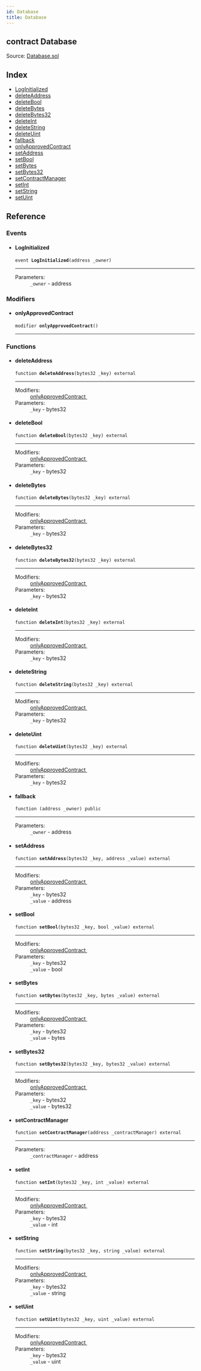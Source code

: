 ```yaml
---
id: Database
title: Database
---
```


<div class="contract-doc"><div class="contract"><h2 class="contract-header"><span class="contract-kind">contract</span> Database</h2><div class="source">Source: <a href="git+https://github.com/MyBitFoundation/dapp-will/blob/v1.0.0/contracts/Database.sol" target="_blank">Database.sol</a></div></div><div class="index"><h2>Index</h2><ul><li><a href="Database.html#LogInitialized">LogInitialized</a></li><li><a href="Database.html#deleteAddress">deleteAddress</a></li><li><a href="Database.html#deleteBool">deleteBool</a></li><li><a href="Database.html#deleteBytes">deleteBytes</a></li><li><a href="Database.html#deleteBytes32">deleteBytes32</a></li><li><a href="Database.html#deleteInt">deleteInt</a></li><li><a href="Database.html#deleteString">deleteString</a></li><li><a href="Database.html#deleteUint">deleteUint</a></li><li><a href="Database.html#">fallback</a></li><li><a href="Database.html#onlyApprovedContract">onlyApprovedContract</a></li><li><a href="Database.html#setAddress">setAddress</a></li><li><a href="Database.html#setBool">setBool</a></li><li><a href="Database.html#setBytes">setBytes</a></li><li><a href="Database.html#setBytes32">setBytes32</a></li><li><a href="Database.html#setContractManager">setContractManager</a></li><li><a href="Database.html#setInt">setInt</a></li><li><a href="Database.html#setString">setString</a></li><li><a href="Database.html#setUint">setUint</a></li></ul></div><div class="reference"><h2>Reference</h2><div class="events"><h3>Events</h3><ul><li><div class="item event"><span id="LogInitialized" class="anchor-marker"></span><h4 class="name">LogInitialized</h4><div class="body"><code class="signature">event <strong>LogInitialized</strong><span>(address _owner) </span></code><hr/><dl><dt><span class="label-parameters">Parameters:</span></dt><dd><div><code>_owner</code> - address</div></dd></dl></div></div></li></ul></div><div class="modifiers"><h3>Modifiers</h3><ul><li><div class="item modifier"><span id="onlyApprovedContract" class="anchor-marker"></span><h4 class="name">onlyApprovedContract</h4><div class="body"><code class="signature">modifier <strong>onlyApprovedContract</strong><span>() </span></code><hr/></div></div></li></ul></div><div class="functions"><h3>Functions</h3><ul><li><div class="item function"><span id="deleteAddress" class="anchor-marker"></span><h4 class="name">deleteAddress</h4><div class="body"><code class="signature">function <strong>deleteAddress</strong><span>(bytes32 _key) </span><span>external </span></code><hr/><dl><dt><span class="label-modifiers">Modifiers:</span></dt><dd><a href="Database.html#onlyApprovedContract">onlyApprovedContract </a></dd><dt><span class="label-parameters">Parameters:</span></dt><dd><div><code>_key</code> - bytes32</div></dd></dl></div></div></li><li><div class="item function"><span id="deleteBool" class="anchor-marker"></span><h4 class="name">deleteBool</h4><div class="body"><code class="signature">function <strong>deleteBool</strong><span>(bytes32 _key) </span><span>external </span></code><hr/><dl><dt><span class="label-modifiers">Modifiers:</span></dt><dd><a href="Database.html#onlyApprovedContract">onlyApprovedContract </a></dd><dt><span class="label-parameters">Parameters:</span></dt><dd><div><code>_key</code> - bytes32</div></dd></dl></div></div></li><li><div class="item function"><span id="deleteBytes" class="anchor-marker"></span><h4 class="name">deleteBytes</h4><div class="body"><code class="signature">function <strong>deleteBytes</strong><span>(bytes32 _key) </span><span>external </span></code><hr/><dl><dt><span class="label-modifiers">Modifiers:</span></dt><dd><a href="Database.html#onlyApprovedContract">onlyApprovedContract </a></dd><dt><span class="label-parameters">Parameters:</span></dt><dd><div><code>_key</code> - bytes32</div></dd></dl></div></div></li><li><div class="item function"><span id="deleteBytes32" class="anchor-marker"></span><h4 class="name">deleteBytes32</h4><div class="body"><code class="signature">function <strong>deleteBytes32</strong><span>(bytes32 _key) </span><span>external </span></code><hr/><dl><dt><span class="label-modifiers">Modifiers:</span></dt><dd><a href="Database.html#onlyApprovedContract">onlyApprovedContract </a></dd><dt><span class="label-parameters">Parameters:</span></dt><dd><div><code>_key</code> - bytes32</div></dd></dl></div></div></li><li><div class="item function"><span id="deleteInt" class="anchor-marker"></span><h4 class="name">deleteInt</h4><div class="body"><code class="signature">function <strong>deleteInt</strong><span>(bytes32 _key) </span><span>external </span></code><hr/><dl><dt><span class="label-modifiers">Modifiers:</span></dt><dd><a href="Database.html#onlyApprovedContract">onlyApprovedContract </a></dd><dt><span class="label-parameters">Parameters:</span></dt><dd><div><code>_key</code> - bytes32</div></dd></dl></div></div></li><li><div class="item function"><span id="deleteString" class="anchor-marker"></span><h4 class="name">deleteString</h4><div class="body"><code class="signature">function <strong>deleteString</strong><span>(bytes32 _key) </span><span>external </span></code><hr/><dl><dt><span class="label-modifiers">Modifiers:</span></dt><dd><a href="Database.html#onlyApprovedContract">onlyApprovedContract </a></dd><dt><span class="label-parameters">Parameters:</span></dt><dd><div><code>_key</code> - bytes32</div></dd></dl></div></div></li><li><div class="item function"><span id="deleteUint" class="anchor-marker"></span><h4 class="name">deleteUint</h4><div class="body"><code class="signature">function <strong>deleteUint</strong><span>(bytes32 _key) </span><span>external </span></code><hr/><dl><dt><span class="label-modifiers">Modifiers:</span></dt><dd><a href="Database.html#onlyApprovedContract">onlyApprovedContract </a></dd><dt><span class="label-parameters">Parameters:</span></dt><dd><div><code>_key</code> - bytes32</div></dd></dl></div></div></li><li><div class="item function"><span id="fallback" class="anchor-marker"></span><h4 class="name">fallback</h4><div class="body"><code class="signature">function <strong></strong><span>(address _owner) </span><span>public </span></code><hr/><dl><dt><span class="label-parameters">Parameters:</span></dt><dd><div><code>_owner</code> - address</div></dd></dl></div></div></li><li><div class="item function"><span id="setAddress" class="anchor-marker"></span><h4 class="name">setAddress</h4><div class="body"><code class="signature">function <strong>setAddress</strong><span>(bytes32 _key, address _value) </span><span>external </span></code><hr/><dl><dt><span class="label-modifiers">Modifiers:</span></dt><dd><a href="Database.html#onlyApprovedContract">onlyApprovedContract </a></dd><dt><span class="label-parameters">Parameters:</span></dt><dd><div><code>_key</code> - bytes32</div><div><code>_value</code> - address</div></dd></dl></div></div></li><li><div class="item function"><span id="setBool" class="anchor-marker"></span><h4 class="name">setBool</h4><div class="body"><code class="signature">function <strong>setBool</strong><span>(bytes32 _key, bool _value) </span><span>external </span></code><hr/><dl><dt><span class="label-modifiers">Modifiers:</span></dt><dd><a href="Database.html#onlyApprovedContract">onlyApprovedContract </a></dd><dt><span class="label-parameters">Parameters:</span></dt><dd><div><code>_key</code> - bytes32</div><div><code>_value</code> - bool</div></dd></dl></div></div></li><li><div class="item function"><span id="setBytes" class="anchor-marker"></span><h4 class="name">setBytes</h4><div class="body"><code class="signature">function <strong>setBytes</strong><span>(bytes32 _key, bytes _value) </span><span>external </span></code><hr/><dl><dt><span class="label-modifiers">Modifiers:</span></dt><dd><a href="Database.html#onlyApprovedContract">onlyApprovedContract </a></dd><dt><span class="label-parameters">Parameters:</span></dt><dd><div><code>_key</code> - bytes32</div><div><code>_value</code> - bytes</div></dd></dl></div></div></li><li><div class="item function"><span id="setBytes32" class="anchor-marker"></span><h4 class="name">setBytes32</h4><div class="body"><code class="signature">function <strong>setBytes32</strong><span>(bytes32 _key, bytes32 _value) </span><span>external </span></code><hr/><dl><dt><span class="label-modifiers">Modifiers:</span></dt><dd><a href="Database.html#onlyApprovedContract">onlyApprovedContract </a></dd><dt><span class="label-parameters">Parameters:</span></dt><dd><div><code>_key</code> - bytes32</div><div><code>_value</code> - bytes32</div></dd></dl></div></div></li><li><div class="item function"><span id="setContractManager" class="anchor-marker"></span><h4 class="name">setContractManager</h4><div class="body"><code class="signature">function <strong>setContractManager</strong><span>(address _contractManager) </span><span>external </span></code><hr/><dl><dt><span class="label-parameters">Parameters:</span></dt><dd><div><code>_contractManager</code> - address</div></dd></dl></div></div></li><li><div class="item function"><span id="setInt" class="anchor-marker"></span><h4 class="name">setInt</h4><div class="body"><code class="signature">function <strong>setInt</strong><span>(bytes32 _key, int _value) </span><span>external </span></code><hr/><dl><dt><span class="label-modifiers">Modifiers:</span></dt><dd><a href="Database.html#onlyApprovedContract">onlyApprovedContract </a></dd><dt><span class="label-parameters">Parameters:</span></dt><dd><div><code>_key</code> - bytes32</div><div><code>_value</code> - int</div></dd></dl></div></div></li><li><div class="item function"><span id="setString" class="anchor-marker"></span><h4 class="name">setString</h4><div class="body"><code class="signature">function <strong>setString</strong><span>(bytes32 _key, string _value) </span><span>external </span></code><hr/><dl><dt><span class="label-modifiers">Modifiers:</span></dt><dd><a href="Database.html#onlyApprovedContract">onlyApprovedContract </a></dd><dt><span class="label-parameters">Parameters:</span></dt><dd><div><code>_key</code> - bytes32</div><div><code>_value</code> - string</div></dd></dl></div></div></li><li><div class="item function"><span id="setUint" class="anchor-marker"></span><h4 class="name">setUint</h4><div class="body"><code class="signature">function <strong>setUint</strong><span>(bytes32 _key, uint _value) </span><span>external </span></code><hr/><dl><dt><span class="label-modifiers">Modifiers:</span></dt><dd><a href="Database.html#onlyApprovedContract">onlyApprovedContract </a></dd><dt><span class="label-parameters">Parameters:</span></dt><dd><div><code>_key</code> - bytes32</div><div><code>_value</code> - uint</div></dd></dl></div></div></li></ul></div></div></div>
